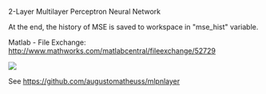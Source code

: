 2-Layer Multilayer Perceptron Neural Network

At the end, the history of MSE is saved to workspace in "mse_hist" variable.


Matlab - File Exchange: http://www.mathworks.com/matlabcentral/fileexchange/52729  
  
  
![](https://raw.githubusercontent.com/augustomatheuss/mlp2layer/master/examples/xor_example.png)  
  
See https://github.com/augustomatheuss/mlpnlayer
